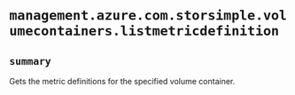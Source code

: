 # `management.azure.com.storsimple.volumecontainers.listmetricdefinition`

## `summary`
Gets the metric definitions for the specified volume container.


